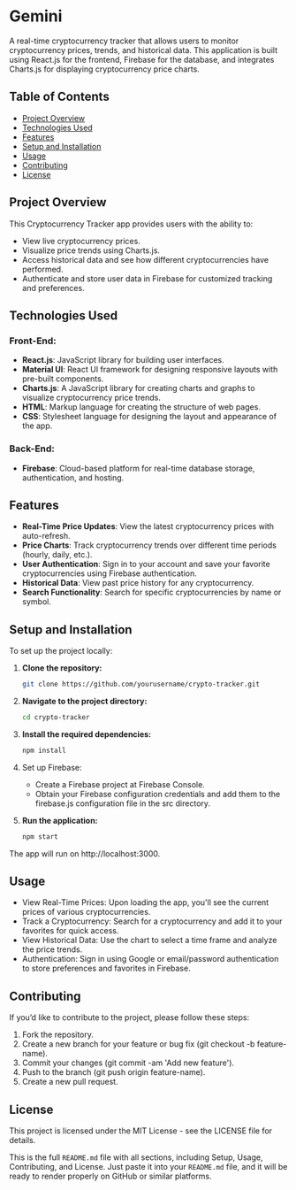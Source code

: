 # Gemini

A real-time cryptocurrency tracker that allows users to monitor cryptocurrency prices, trends, and historical data. This application is built using React.js for the frontend, Firebase for the database, and integrates Charts.js for displaying cryptocurrency price charts.

## Table of Contents

- [Project Overview](#project-overview)
- [Technologies Used](#technologies-used)
- [Features](#features)
- [Setup and Installation](#setup-and-installation)
- [Usage](#usage)
- [Contributing](#contributing)
- [License](#license)

## Project Overview

This Cryptocurrency Tracker app provides users with the ability to:
- View live cryptocurrency prices.
- Visualize price trends using Charts.js.
- Access historical data and see how different cryptocurrencies have performed.
- Authenticate and store user data in Firebase for customized tracking and preferences.

## Technologies Used

### Front-End:
- **React.js**: JavaScript library for building user interfaces.
- **Material UI**: React UI framework for designing responsive layouts with pre-built components.
- **Charts.js**: A JavaScript library for creating charts and graphs to visualize cryptocurrency price trends.
- **HTML**: Markup language for creating the structure of web pages.
- **CSS**: Stylesheet language for designing the layout and appearance of the app.

### Back-End:
- **Firebase**: Cloud-based platform for real-time database storage, authentication, and hosting.

## Features

- **Real-Time Price Updates**: View the latest cryptocurrency prices with auto-refresh.
- **Price Charts**: Track cryptocurrency trends over different time periods (hourly, daily, etc.).
- **User Authentication**: Sign in to your account and save your favorite cryptocurrencies using Firebase authentication.
- **Historical Data**: View past price history for any cryptocurrency.
- **Search Functionality**: Search for specific cryptocurrencies by name or symbol.

## Setup and Installation

To set up the project locally:

1. **Clone the repository:**

   ```bash
   git clone https://github.com/yourusername/crypto-tracker.git

2. **Navigate to the project directory:**
   ```bash
   cd crypto-tracker

3. **Install the required dependencies:**
   ```bash
   npm install

4. Set up Firebase:
   - Create a Firebase project at Firebase Console.
   - Obtain your Firebase configuration credentials and add them to the firebase.js configuration file in the src directory.
  
5. **Run the application:**
   ```bash
   npm start

The app will run on http://localhost:3000.

## Usage
- View Real-Time Prices: Upon loading the app, you'll see the current prices of various cryptocurrencies.
- Track a Cryptocurrency: Search for a cryptocurrency and add it to your favorites for quick access.
- View Historical Data: Use the chart to select a time frame and analyze the price trends.
- Authentication: Sign in using Google or email/password authentication to store preferences and favorites in Firebase.


## Contributing
If you’d like to contribute to the project, please follow these steps:
1. Fork the repository.
2. Create a new branch for your feature or bug fix (git checkout -b feature-name).
3. Commit your changes (git commit -am 'Add new feature').
4. Push to the branch (git push origin feature-name).
5. Create a new pull request.

## License
This project is licensed under the MIT License - see the LICENSE file for details.

This is the full `README.md` file with all sections, including Setup, Usage, Contributing, and License. Just paste it into your `README.md` file, and it will be ready to render properly on GitHub or similar platforms.

